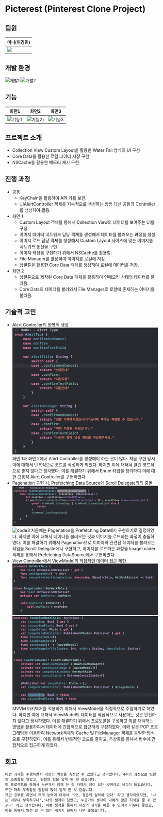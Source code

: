 
# Picterest (Pinterest Clone Project)

## 팀원
|미니(이경민)|
|--|
|[<img src="https://avatars.githubusercontent.com/u/52390923?v=4" width="200">](https://github.com/leegyoungmin)|

## 개발 환경
![개발1](https://img.shields.io/badge/iOS-13.0+-silver) ![개발2](https://img.shields.io/badge/FireStorage-9.2.0-yellow)

## 기능
|화면1|화면2|화면3|
|--|--|--|
|![기능1](https://github.com/leegyoungmin/ios-wanted-Picterest/blob/main/previews/firstPreviews.gif)|![기능2](https://github.com/leegyoungmin/ios-wanted-Picterest/blob/main/previews/secondPreview.gif))|![기능3](https://github.com/leegyoungmin/ios-wanted-Picterest/blob/main/previews/thirdPreview.gif)|
## 프로젝트 소개
- Collection View Custom Layout을 활용한 Water Fall 방식의 UI 구성
- Core Data를 활용한 로컬 데이터 저장 구현
- NSCache를 활용한 메모리 캐시 구현

## 진행 과정
- 공통
    - KeyChain을 활용하여 API 키를 보관.
    - UIAlertController 객체를 지속적으로 생성하는 방법 대신 공통의 Controller를 생성하여 활용.
- 화면 1
    - Custom Layout 객체를 통해서 Collection View의 데이터를 보여주는 UI를 구성.
    - 이미지 데이터 네트워크 담당 객체를 생성해서 데이터를 불러오는 과정을 생성.
    - 이미지 로드 담당 객체를 생성해서 Custom Layout 사이즈에 맞는 이미지를 네트워크 통신을 구현.
    - 이미지 캐싱을 구현하기 위해서 NSCache를 활용함.
    - File Manager를 활용하여 이미지를 로컬에 저장.
    - 싱글톤을 활용한 Core Data 객체를 생성하여 로컬에 데이터를 저장.
- 화면 2
    - 싱글톤으로 제작된 Core Data 객체를 활용하여 인메모리 상태의 데이터를 불러옴.
    - Core Data의 데이터를 불러와서 File Manager로 로컬에 존재하는 이미지를 불러옴.


## 기술적 고민
- Alert Controller의 반복적 생성
![code1](https://github.com/leegyoungmin/ios-wanted-Picterest/blob/main/previews/code1.png)
    화면 1과 화면 2에서 Alert Controller를 생성해야 하는 곳이 많다. 처음 구현 당시 이에 대해서 반복적으로 코드를 작성하게 되었다.
    하지만 이에 대해서 클린 코드적으로 좋지 않다고 생각했다. 이를 해결하기 위해서 Enum 타입을 정의하여 이에 대한 고통적 Alert Controller를 구현하였다.
- Pagenation 구현 시, Prefetching Data Source와 Scroll Delegate와의 충돌
    ![code2](https://github.com/leegyoungmin/ios-wanted-Picterest/blob/main/previews/code2.png)
    ![code3](https://github.com/leegyoungmin/ios-wanted-Picterest/blob/main/previews/code3.jpg)
    처음에는 Pagenation을 Prefetching Data에서 구현하기로 결정하였다. 하지만 이에 대해서 데이터를 불러오는 것과 이미지를 로드하는 과정이 충돌하였다.
    이를 해결하기 위해서 Pagenation으로 이미지와 관련된 데이터를 불러오는 작업을 Scroll Delegate에서 구현하고, 이미지를 로드하는 과정을 ImageLoader 객체를 통해서 Prefetching DataSource에서 구현하였다. 
- View Controller에서 ViewModel의 직접적인 데이터 접근 제한
    ![code4](https://github.com/leegyoungmin/ios-wanted-Picterest/blob/main/previews/code4.png)
    ![code5](https://github.com/leegyoungmin/ios-wanted-Picterest/blob/main/previews/code5.png)
    MVVM 아키텍쳐를 적용하기 위해서 ViewModel을 직접적으로 주입하기로 하였다. 하지만 이에 대해서 ViewModel의 데이터를 직접적으로 사용하는 것은 안전하지 않다고 생각하였다. 이를 해결하기 위해서 프로토콜을 구성하고 이를 채택하는 방법을 활용하여서 데이터에 간접적으로 접근하게 구성하였다. 이와 같은 POP 프로그래밍을 이용하여 Network객체와 Cache 및 FileManager 객체를 동일한 방식으로 구현하였다. 이를 통해서 반복적인 코드를 줄이고, 추상화를 통해서 변수에 간접적으로 접근하게 하였다.

## 회고
    이번 과제를 수행하면서 개인의 역량을 측정할 수 있었다고 생각합니다. 4주의 과정으로 팀원의 소중함을 알았고, 팀원의 힘을 알게 된 것 같습니다.
    팀 프로젝트를 통해서 누군가가 함께 한 것 자체가 힘이 되는 것이라고 생각이 들었습니다. 또한 저의 부족함을 굉장히 많이 알게 된 것 같습니다.
    개인 공부를 하면서 저의 능력에 대해서 '어느 정돈의 실력이 있다' 라고 생각하였지만, '나는 너무나 부족하구나','나의 생각이 달랐고, 누군가의 생각이 나에게 많은 지식을 줄 수 있구나' 라고 생각합니다. 이런 생각을 통해서 자신의 생각을 바꿀 수 있어서 너무나 좋았고, 이를 통해서 발전 할 수 있는 계기가 되어서 너무 좋았습니다.
